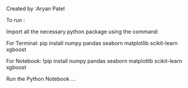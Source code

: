 Created by :Aryan Patel

To run :

Import all the necessary python package using the command:

For Terminal: pip install numpy pandas seaborn matplotlib scikit-learn xgboost

For Notebook: !pip install numpy pandas seaborn matplotlib scikit-learn xgboost

Run the Python Notebook ...

